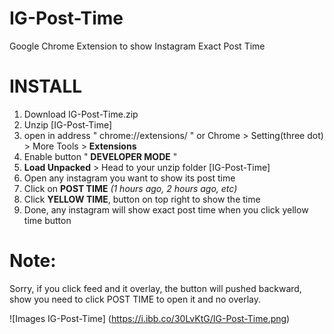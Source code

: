 # IG-Post-Time
Google Chrome Extension to show Instagram Exact Post Time

# INSTALL
1. Download IG-Post-Time.zip
2. Unzip [IG-Post-Time]
3. open in address " chrome://extensions/ " or Chrome > Setting(three dot) > More Tools > **Extensions**
4. Enable button " **DEVELOPER MODE** "
5. **Load Unpacked** > Head to your unzip folder [IG-Post-Time]
6. Open any instagram you want to show its post time
7. Click on **POST TIME** *(1 hours ago, 2 hours ago, etc)*
8. Click **YELLOW TIME**, button on top right to show the time
9. Done, any instagram will show exact post time when you click yellow time button

# Note:
Sorry, if you click feed and it overlay, the button will pushed backward, show you need to click POST TIME
to open it and no overlay.

![Images IG-Post-Time]
(https://i.ibb.co/30LvKtG/IG-Post-Time.png)
